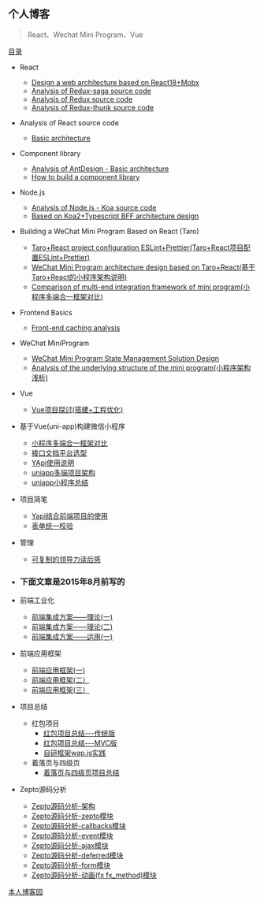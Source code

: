 ## 个人博客
> React、Wechat Mini Program、Vue
  

  [目录](https://github.com/mominger/blog/issues)
  - React
     - [Design a web architecture based on React18+Mobx](https://github.com/mominger/blog/issues/40)
     - [Analysis of Redux-saga source code](https://github.com/mominger/blog/issues/38)
     - [Analysis of Redux source code](https://github.com/mominger/blog/issues/36)
     - [Analysis of Redux-thunk source code](https://github.com/mominger/blog/issues/37)
  - Analysis of React source code
    - [Basic architecture](https://github.com/mominger/blog/issues/41)
  - Component library
    - [Analysis of AntDesign - Basic architecture](https://github.com/mominger/blog/issues/42)
    - [How to build a component library](https://github.com/mominger/blog/issues/43)
  - Node.js
     - [Analysis of Node.js - Koa source code](https://github.com/mominger/blog/issues/39)
     - [Based on Koa2+Typescript BFF architecture design](https://github.com/mominger/blog/issues/44)
  - Building a WeChat Mini Program Based on React (Taro)
     - [Taro+React project configuration ESLint+Prettier(Taro+React项目配置ESLint+Prettier)](https://github.com/mominger/blog/issues/35)
     - [WeChat Mini Program architecture design based on Taro+React(基于Taro+React的小程序架构说明)](https://github.com/mominger/blog/issues/34)
     - [Comparison of multi-end integration framework of mini program(小程序多端合一框架对比)](https://github.com/mominger/blog/issues/30)
  - Frontend Basics
     - [Front-end caching analysis](https://github.com/mominger/blog/issues/32)
  - WeChat MiniProgram
     - [WeChat Mini Program State Management Solution Design](https://github.com/mominger/blog/issues/45)
     - [Analysis of the underlying structure of the mini program(小程序架构浅析)](https://github.com/mominger/blog/issues/31)
  - Vue
    - [Vue项目探讨(搭建+工程优化)](https://github.com/mominger/blog/issues/26)
  - 基于Vue(uni-app)构建微信小程序
    - [小程序多端合一框架对比](https://github.com/mominger/blog/issues/19)
    - [接口文档平台选型](https://github.com/mominger/blog/issues/20)
    - [YApi使用说明](https://github.com/mominger/blog/issues/21)
    - [uniapp多端项目架构](https://github.com/mominger/blog/issues/22)
    - [uniapp小程序总结](https://github.com/mominger/blog/issues/28)
    
  - 项目简笔
    - [Yapi结合前端项目的使用](https://github.com/mominger/blog/issues/24)
    - [表单统一校验](https://github.com/mominger/blog/issues/25)

  - 管理
    - [可复制的领导力读后感](https://github.com/mominger/blog/issues/23)

  - ### 下面文章是2015年8月前写的
  - 前端工业化
     - [前端集成方案——理论(一)](https://github.com/mominger/blog/issues/1)
     - [前端集成方案——理论(二)](https://github.com/mominger/blog/issues/2)
     - [前端集成方案——运用(一)](https://github.com/mominger/blog/issues/3)
  - 前端应用框架
     - [前端应用框架(一)](https://github.com/mominger/blog/issues/4)
     - [前端应用框架(二）](https://github.com/mominger/blog/issues/5)
     - [前端应用框架(三）](https://github.com/mominger/blog/issues/17)
  - 项目总结
     - 红包项目   
        - [红包项目总结---传统版](https://github.com/mominger/blog/issues/6)
        - [红包项目总结---MVC版](https://github.com/mominger/blog/issues/7)
        - [自研框架wap.js实践](https://github.com/mominger/blog/issues/8)
     - 着落页与四级页
        - [着落页与四级页项目总结](https://github.com/mominger/blog/issues/18)
  - Zepto源码分析
     - [Zepto源码分析-架构](https://github.com/mominger/blog/issues/9)
     - [Zepto源码分析-zepto模块](https://github.com/mominger/blog/issues/10)
     - [Zepto源码分析-callbacks模块](https://github.com/mominger/blog/issues/11)
     - [Zepto源码分析-event模块](https://github.com/mominger/blog/issues/12)
     - [Zepto源码分析-ajax模块](https://github.com/mominger/blog/issues/13)
     - [Zepto源码分析-deferred模块](https://github.com/mominger/blog/issues/14)
     - [Zepto源码分析-form模块](https://github.com/mominger/blog/issues/15)
     - [Zepto源码分析-动画(fx fx_method)模块](https://github.com/mominger/blog/issues/16)    


   
[本人博客园](http://www.cnblogs.com/mominger/)
